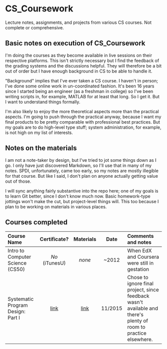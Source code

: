 # CS_Coursework
Lecture notes, assignments, and projects from various CS courses. Not complete or comprehensive.

## Basic notes on execution of CS_Coursework
I'm doing the courses as they become available in live sessions on their respective platforms. This isn't strictly necessary but I find the feedback of the grading systems and the discussions helpful. They will therefore be a bit out of order but I have enough background in CS to be able to handle it.

"Background" implies that I've ever taken a CS course. I haven't in person; I've done some online work in un-coordinated fashion. It's been 16 years since I started being an engineer (as a freshman in college) so I've been writing scripts in, for example, MATLAB for at least that long. So I get it. But I want to understand things formally.

I'm also likely to enjoy the more theoretical aspects more than the practical aspects. I'm going to push through the practical anyway, because I want my final products to be pretty comparable with professional best practices. But my goals are to do high-level type stuff; system administration, for example, is not high on my list of interests.

## Notes on the materials
I am not a note-taker by design, but I've tried to jot some things down as I go. I only have just discovered Markdown, so I'll use that in many of my notes. SPDI, unfortunately, came too early, so my notes are mostly illegible for that course. But like I said, I don't plan on anyone actually getting value out of those.

I will sync anything fairly substantive into the repo here; one of my goals is to learn Git better, since I don't know much now. Basic homework-type jottings won't make the cut, but project-level things will. This too because I plan to be working on materials in various places.

## Courses completed

| Course Name | Certificate? | Materials | Date | Comments and notes|
|:------------|:------------:|:---------:|:----:|:------------------|
|Intro to Computer Science (CS50) | *No* (iTunesU) | *none* | ~2012 | When EdX and Coursera were still in gestation |
|Systematic Program Design: Part I| [link](https://courses.edx.org/certificates/user/359704/course/course-v1:UBCx+SPD1x+1T2016) | [link](https://github.com/uribarri/CS_Coursework/tree/master/Systematic%20Program%20Design/Part%20I) | 11/2015 | Chose to ignore final project, since feedback wasn't available and there's plenty of room to practice elsewhere. |
